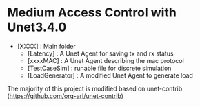# Medium Access Control with Unet3.4.0
 

- [XXXX] : Main folder
    - [Latency] :   A Unet Agent for saving tx and rx status
    - [xxxxMAC] :   A Unet Agent describing the mac protocol
    - [TestCaseSim]   : runable file for discrete simulation
    - [LoadGenerator] : A modified Unet Agent to generate load

The majority of this project is modified based on unet-contrib (https://github.com/org-arl/unet-contrib)

